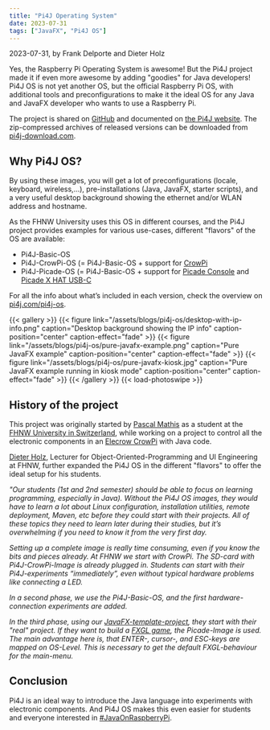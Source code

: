 ```yaml
---
title: "Pi4J Operating System"
date: 2023-07-31
tags: ["JavaFX", "Pi4J OS"]
---
```


2023-07-31, by Frank Delporte and Dieter Holz

Yes, the Raspberry Pi Operating System is awesome! But the Pi4J project made it if even more awesome by adding "goodies" for Java developers! Pi4J OS is not yet another OS, but the official Raspberry Pi OS, with additional tools and preconfigurations to make it the ideal OS for any Java and JavaFX developer who wants to use a Raspberry Pi.

The project is shared on [GitHub](https://github.com/Pi4J/pi4j-os) and documented on [the Pi4J website](https://pi4j.com/pi4j-os/). The zip-compressed archives of released versions can be downloaded from [pi4j-download.com](https://pi4j-download.com).

## Why Pi4J OS?

By using these images, you will get a lot of preconfigurations (locale, keyboard, wireless,...), pre-installations (Java, JavaFX, starter scripts), and a very useful desktop background showing the ethernet and/or WLAN address and hostname.

As the FHNW University uses this OS in different courses, and the Pi4J project provides examples for various use-cases, different "flavors" of the OS are available:

* Pi4J-Basic-OS
* Pi4J-CrowPi-OS (= Pi4J-Basic-OS + support for [CrowPi](https://www.elecrow.com/crowpi-compact-raspberry-pi-educational-kit.html)
* Pi4J-Picade-OS (= Pi4J-Basic-OS + support for [Picade Console](https://shop.pimoroni.com/products/picade-console) and [Picade X HAT USB-C](https://shop.pimoroni.com/products/picade-x-hat-usb-c?variant=29156918558803)

For all the info about what’s included in each version, check the overview on [pi4j.com/pi4j-os](https://pi4j.com/pi4j-os/).

{{< gallery >}}
{{< figure link="/assets/blogs/pi4j-os/desktop-with-ip-info.png" caption="Desktop background showing the IP info" caption-position="center" caption-effect="fade" >}}
{{< figure link="/assets/blogs/pi4j-os/pure-javafx-example.png" caption="Pure JavaFX example" caption-position="center" caption-effect="fade" >}}
{{< figure link="/assets/blogs/pi4j-os/pure-javafx-kiosk.jpg" caption="Pure JavaFX example running in kiosk mode" caption-position="center" caption-effect="fade" >}}
{{< /gallery >}}
{{< load-photoswipe >}}

## History of the project

This project was originally started by [Pascal Mathis](https://www.linkedin.com/in/ppmathis/) as a student at the [FHNW University in Switzerland](https://www.fhnw.ch), while working on a project to control all the electronic components in an [Elecrow CrowPi](https://www.elecrow.com/steam-education/crowpi.html) with Java code.

[Dieter Holz](https://www.linkedin.com/in/dieter-holz-24761524/), Lecturer for Object-Oriented-Programming and UI Engineering at FHNW, further expanded the Pi4J OS in the different "flavors" to offer the ideal setup for his students.

*"Our students (1st and 2nd semester) should be able to focus on learning programming, especially in Java).
Without the Pi4J OS images, they would have to learn a lot about Linux configuration, installation utilities, remote deployment, Maven, etc before they could start with their projects. All of these topics they need to learn later during their studies, but it’s overwhelming if you need to know it from the very first day.*

*Setting up a complete image is really time consuming, even if you know the bits and pieces already. At FHNW we start with CrowPi. The SD-card with Pi4J-CrowPi-Image is already plugged in. Students can start with their Pi4J-experiments “immediately”, even without typical hardware problems like connecting a LED.*

*In a second phase, we use the Pi4J-Basic-OS, and the first hardware-connection experiments are added.*

*In the third phase, using our [JavaFX-template-project](https://github.com/Pi4J/pi4j-template-javafx), they start with their "real" project. If they want to build a [FXGL game](http://almasb.github.io/FXGL/), the Picade-Image is used. The main advantage here is, that ENTER-, cursor-, and ESC-keys are mapped on OS-Level. This is necessary to get the default FXGL-behaviour for the main-menu.*

## Conclusion

Pi4J is an ideal way to introduce the Java language into experiments with electronic components. And Pi4J OS makes this  even easier for students and everyone interested in [#JavaOnRaspberryPi](https://foojay.social/tags/JavaOnRaspberryPi).